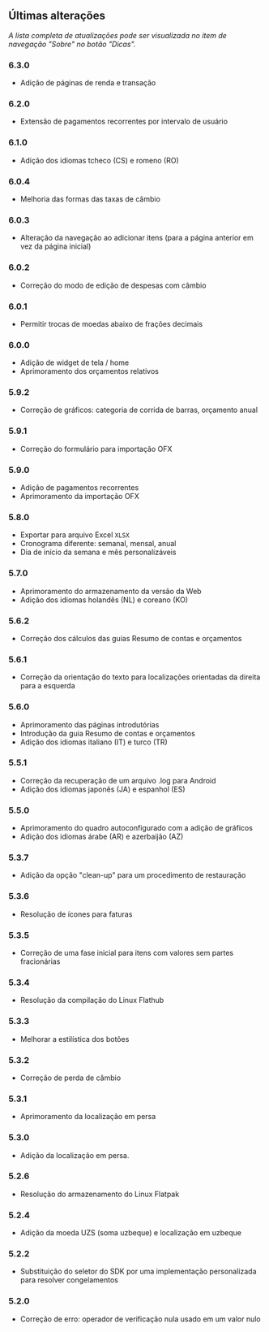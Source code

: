 ## Últimas alterações

_A lista completa de atualizações pode ser visualizada no item de navegação "Sobre" no botão "Dicas"._

### 6.3.0
- Adição de páginas de renda e transação

### 6.2.0
- Extensão de pagamentos recorrentes por intervalo de usuário

### 6.1.0
- Adição dos idiomas tcheco (CS) e romeno (RO)

### 6.0.4
- Melhoria das formas das taxas de câmbio

### 6.0.3
- Alteração da navegação ao adicionar itens (para a página anterior em vez da página inicial) 

### 6.0.2
- Correção do modo de edição de despesas com câmbio

### 6.0.1
- Permitir trocas de moedas abaixo de frações decimais

### 6.0.0
- Adição de widget de tela / home
- Aprimoramento dos orçamentos relativos

### 5.9.2
- Correção de gráficos: categoria de corrida de barras, orçamento anual

### 5.9.1
- Correção do formulário para importação OFX

### 5.9.0
- Adição de pagamentos recorrentes
- Aprimoramento da importação OFX

### 5.8.0
- Exportar para arquivo Excel `XLSX`
- Cronograma diferente: semanal, mensal, anual
- Dia de início da semana e mês personalizáveis

### 5.7.0
- Aprimoramento do armazenamento da versão da Web
- Adição dos idiomas holandês (NL) e coreano (KO)

### 5.6.2
- Correção dos cálculos das guias Resumo de contas e orçamentos

### 5.6.1
- Correção da orientação do texto para localizações orientadas da direita para a esquerda 

### 5.6.0
- Aprimoramento das páginas introdutórias
- Introdução da guia Resumo de contas e orçamentos
- Adição dos idiomas italiano (IT) e turco (TR)

### 5.5.1
- Correção da recuperação de um arquivo .log para Android
- Adição dos idiomas japonês (JA) e espanhol (ES) 

### 5.5.0
- Aprimoramento do quadro autoconfigurado com a adição de gráficos
- Adição dos idiomas árabe (AR) e azerbaijão (AZ)

### 5.3.7
- Adição da opção "clean-up" para um procedimento de restauração  

### 5.3.6
- Resolução de ícones para faturas

### 5.3.5
- Correção de uma fase inicial para itens com valores sem partes fracionárias

### 5.3.4
- Resolução da compilação do Linux Flathub

### 5.3.3
- Melhorar a estilística dos botões

### 5.3.2
- Correção de perda de câmbio

### 5.3.1
- Aprimoramento da localização em persa

### 5.3.0
- Adição da localização em persa. 

### 5.2.6
- Resolução do armazenamento do Linux Flatpak

### 5.2.4
- Adição da moeda UZS (soma uzbeque) e localização em uzbeque

### 5.2.2
- Substituição do seletor do SDK por uma implementação personalizada para resolver congelamentos

### 5.2.0
- Correção de erro: operador de verificação nula usado em um valor nulo

